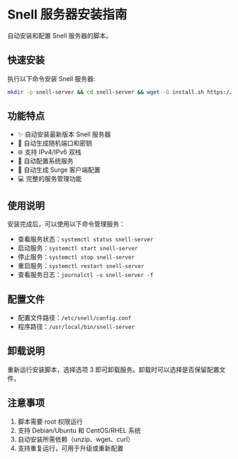 # Snell 服务器安装指南

自动安装和配置 Snell 服务器的脚本。

## 快速安装

执行以下命令安装 Snell 服务器:

```bash
mkdir -p snell-server && cd snell-server && wget -O install.sh https://raw.githubusercontent.com/erjin-zhi/surge-snippets/main/snell-server/install-snell.sh && chmod +x install.sh && ./install.sh
```

## 功能特点

- ✨ 自动安装最新版本 Snell 服务器
- 🔄 自动生成随机端口和密钥
- 🌐 支持 IPv4/IPv6 双栈
- 🚀 自动配置系统服务
- 📱 自动生成 Surge 客户端配置
- 💻 完整的服务管理功能

## 使用说明

安装完成后，可以使用以下命令管理服务：

- 查看服务状态：`systemctl status snell-server`
- 启动服务：`systemctl start snell-server`
- 停止服务：`systemctl stop snell-server`
- 重启服务：`systemctl restart snell-server`
- 查看服务日志：`journalctl -u snell-server -f`

## 配置文件

- 配置文件路径：`/etc/snell/config.conf`
- 程序路径：`/usr/local/bin/snell-server`

## 卸载说明

重新运行安装脚本，选择选项 3 即可卸载服务。卸载时可以选择是否保留配置文件。

## 注意事项

1. 脚本需要 root 权限运行
2. 支持 Debian/Ubuntu 和 CentOS/RHEL 系统
3. 自动安装所需依赖（unzip、wget、curl）
4. 支持重复运行，可用于升级或重新配置